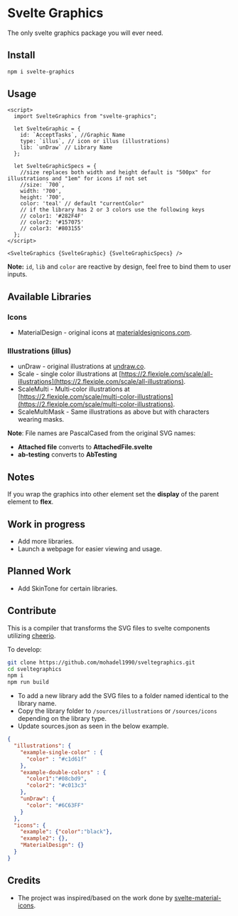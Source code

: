 # Svelte Graphics

The only svelte graphics package you will ever need.

## Install

```sh
npm i svelte-graphics
```

## Usage

```svelte
<script>
  import SvelteGraphics from "svelte-graphics";

  let SvelteGraphic = {
    id: `AcceptTasks`, //Graphic Name
    type: `illus`, // icon or illus (illustrations)
    lib: `unDraw` // Library Name
  };
  
  let SvelteGraphicSpecs = {
    //size replaces both width and height default is "500px" for illustrations and "1em" for icons if not set
    //size: `700`,
    width: '700',
    height: '700',
    color: 'teal' // default "currentColor"
    // if the library has 2 or 3 colors use the following keys
    // color1: '#282F4F'
    // color2: '#157075' 
    // color3: '#803155'
  };
</script>

<SvelteGraphics {SvelteGraphic} {SvelteGraphicSpecs} />
```

**Note:** `id`, `lib` and `color` are reactive by design, feel free to bind them to user inputs.

## Available Libraries

### Icons

- MaterialDesign - original icons at [materialdesignicons.com](https://materialdesignicons.com).

### Illustrations (illus)

- unDraw - original illustrations at [undraw.co](https://undraw.co).
- Scale - single color illustrations at [https://2.flexiple.com/scale/all-illustrations](https://2.flexiple.com/scale/all-illustrations).
- ScaleMulti - Multi-color illustrations at [https://2.flexiple.com/scale/multi-color-illustrations](https://2.flexiple.com/scale/multi-color-illustrations).
- ScaleMultiMask - Same illustrations as above but with characters wearing masks.

**Note**: File names are PascalCased from the original SVG names:

- **Attached file** converts to **AttachedFile.svelte**  
- **ab-testing** converts to **AbTesting**

## Notes

If you wrap the graphics into other element set the **display** of the parent element to **flex**.

## Work in progress

- Add more libraries.
- Launch a webpage for easier viewing and usage.

## Planned Work

- Add SkinTone for certain libraries.

## Contribute

This is a compiler that transforms the SVG files to svelte components utilizing [cheerio](https://cheerio.js.org).

To develop:

```sh
git clone https://github.com/mohadel1990/sveltegraphics.git
cd sveltegraphics
npm i
npm run build
```

- To add a new library add the SVG files to a folder named identical to the library name.
- Copy the library folder to `/sources/illustrations` or `/sources/icons` depending on the library type.
- Update sources.json as seen in the below example.

```json
{
  "illustrations": {
    "example-single-color" : {
      "color" : "#c1d61f"
    },
    "example-double-colors" : {
      "color1":"#08cbd9",
      "color2": "#c013c3"
    },
    "unDraw": {
      "color": "#6C63FF"
    }
  },
  "icons": {
    "example": {"color":"black"},
    "example2": {},
    "MaterialDesign": {}
  }
}
```

## Credits

- The project was inspired/based on the work done by [svelte-material-icons](https://github.com/ramiroaisen/svelte-material-icons).
